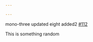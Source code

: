 ```yaml
---

---
```

    
mono-three updated eight added2 [#112](https://github.com/JantaeLeckie/monorepo-release-changesets/pull/112)
    
This is something random
